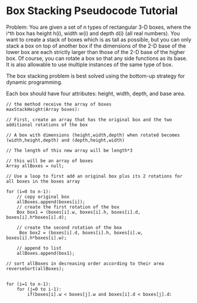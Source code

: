 # Box Stacking Pseudocode Tutorial

Problem: You are given a set of n types of rectangular 3-D boxes, where the i^th box has height h(i), width w(i) and depth d(i) (all real numbers). You want to create a stack of boxes which is as tall as possible, but you can only stack a box on top of another box if the dimensions of the 2-D base of the lower box are each strictly larger than those of the 2-D base of the higher box. Of course, you can rotate a box so that any side functions as its base. It is also allowable to use multiple instances of the same type of box.

The box stacking problem is best solved using the bottom-up strategy for dynamic programming.

Each box should have four attributes: height, width, depth, and base area.

```
// the method receive the array of boxes
maxStackHeight(Array boxes):

// First, create an array that has the original box and the two additional rotations of the box

// A box with dimensions (height,width,depth) when rotated becomes (width,height,depth) and (depth,height,width)

// The length of this new array will be length*3

// this will be an array of boxes
Array allBoxes = null;

// Use a loop to first add an original box plus its 2 rotations for all boxes in the boxes array

for (i=0 to n-1):
	// copy original box
	allBoxes.append(boxes[i]);
	// create the first rotation of the box
	Box box1 = (boxes[i].w, boxes[i].h, boxes[i].d, boxes[i].h*boxes[i].d);

	// create the second rotation of the box
	 Box box2 = (boxes[i].d, boxes[i].h, boxes[i].w, boxes[i].h*boxes[i].w);

	// append to list
	allBoxes.append(box1);
	
// sort allBoxes in decreasing order according to their area
reverseSort(allBoxes);

	
for (i=1 to n-1):
	for (j=0 to i-1):
		if(boxes[i].w < boxes[j].w and boxes[i].d < boxes[j].d:

```
